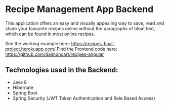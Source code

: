 # Recipe Management App Backend
This application offers an easy and visually appealing way to save, read and share your favourite recipes online without the paragraphs of bloat text, which can be found in most online recipes.

See the working example here: https://recipes-final-project.herokuapp.com/
Find the Frontend code here: https://github.com/daimoncart/recipes-angular

## Technologies used in the Backend:
* Java 8
* Hibernate
* Spring Boot
* Spring Security (JWT Token Authentication and Role Based Access)
